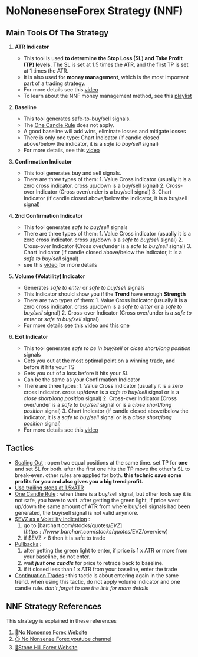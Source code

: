 # NoNonesenseForex Strategy (NNF)

## Main Tools Of The Strategy

1. **ATR Indicator**
	* This tool is used **to determine the Stop Loss (SL) and Take Profit (TP) levels**. The SL is set at 1.5 times the ATR, and the first TP is set at 1 times the ATR.
	* It is also used for **money management**, which is the most important part of a trading strategy.
	* For more details see this [video](https://www.youtube.com/watch?v=bqWLFNpK6eg)
	* To learn about the NNF money management method, see this [playlist](https://www.youtube.com/playlist?list=PLPqWQo6-TXfE8G_Mmxow0znSSoWTu44e7)

2. **Baseline**
	* This tool generates safe-to-buy/sell signals.
	* The [One Candle Rule](#tactics) does not apply.
	* A good baseline will add wins, eliminate losses and mitigate losses
	* There is only one type: Chart Indicator (if candle closed above/below the indicator, it is a *safe to buy/sell* signal)
	* For more details, see this [video](https://www.youtube.com/watch?v=x_8wfjTLdoY) 

3. **Confirmation Indicator**
	* This tool generates buy and sell signals.
	* There are three types of them:
			1. Value Cross indicator (usually it is a zero cross indicator. cross up/down is a buy/sell signal)
			2. Cross-over Indicator (Cross over/under is a buy/sell signal)
			3. Chart Indicator (if candle closed above/below the indicator, it is a buy/sell signal)

4. **2nd Confirmation Indicator**
	* This tool generates *safe to buy/sell* signals
	* There are three types of them:
			1. Value Cross indicator (usually it is a zero cross indicator. cross up/down is a *safe to buy/sell* signal)
			2. Cross-over Indicator (Cross over/under is a *safe to buy/sell* signal)
			3. Chart Indicator (if candle closed above/below the indicator, it is a *safe to buy/sell* signal)
	* see this [video](https://www.youtube.com/watch?v=JxUtee7krFc) for more details

5. **Volume (Volatility) Indicator**
	* Generates *safe to enter* or *safe to buy/sell* signals
	* This Indicator should show you if the **Trend** have enough **Strength**
	* There are two types of them:
			1. Value Cross indicator (usually it is a zero cross indicator. cross up/down is a *safe to enter* or a *safe to buy/sell* signal)
			2. Cross-over Indicator (Cross over/under is a *safe to enter* or *safe to buy/sell* signal)
	* For more details see this [video](https://www.youtube.com/watch?v=NWqbmPC3bD8&t=57s) and [this one](https://www.youtube.com/watch?v=N8Kbk0cwIWg) 

6. **Exit Indicator**
	* This tool generates *safe to be in buy/sell* or *close short/long position* signals
	* Gets you out at the most optimal point on a winning trade, and before it hits your TS
	* Gets you out of a loss before it hits your SL
	* Can be the same as your Confirmation Indicator
	* There are three types:
			1. Value Cross indicator (usually it is a zero cross indicator. cross up/down is a *safe to buy/sell* signal or is a *close short/long position* signal)
			2. Cross-over Indicator (Cross over/under is a *safe to buy/sell* signal or is a *close short/long position* signal)
			3. Chart Indicator (if candle closed above/below the indicator, it is a *safe to buy/sell* signal or is a *close short/long position* signal)
	* For more details see this [video](https://www.youtube.com/watch?v=1b3D1gNUyiw)

## Tactics

* [Scaling Out](https://www.youtube.com/watch?v=tJBmVhefMeE) : open two equal positions at the same time. set TP for **one** and set SL for both. after the first one hits the TP move the other's SL to break-even. other rules are applied for both. **this technic save some profits for you and also gives you a big trend profit.**
* [Use trailing stops at 1.5xATR](https://www.youtube.com/watch?v=Bsc_1GwKINM)
* [One Candle Rule](https://www.youtube.com/watch?v=YW2-91DNlIM) : when there is a buy/sell signal, but other tools say it is not safe, you have to wait. after getting the green light, if price went up/down the same amount of ATR from where buy/sell signals had been generated, the buy/sell signal is not valid anymore.
* [$EVZ as a Volatility Indication](https://www.youtube.com/watch?v=N8Kbk0cwIWg) : 
	1. go to [barchart.com/stocks/quotes/$EVZ](https://www.barchart.com/stocks/quotes/$EVZ/overview)
	2. if $EVZ >  8 then it is safe to trade
* [Pullbacks](https://www.youtube.com/watch?v=JssEr6mopDc) : 
	1. after getting the green light to enter, if price is 1 x ATR or more from your baseline, do not enter. 
	2. wait ***just one candle*** for price to retrace back to baseline.
	3. if it closed less than 1 x ATR from your baseline, enter the trade
* [Continuation Trades](https://www.youtube.com/watch?v=0SFM5t_XjwQ) : this tactic is about entering again in the same trend. when using this tactic, do not apply volume indicator and one candle rule. *don't forget to see the link for more details*

## NNF Strategy References

This strategy is explained in these references
1. [📃No Nonsense Forex Website](https://nononsenseforex.com/)
2. [📺 No Nonsense Forex youtube channel](https://www.youtube.com/c/nononsenseforex)
3. [📃Stone Hill Forex Website](https://https://stonehillforex.com/.com/)
